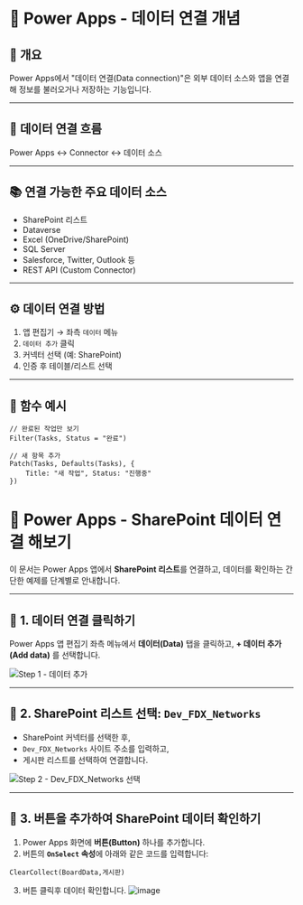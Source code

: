# 🔌 Power Apps - 데이터 연결 개념

## 📌 개요
Power Apps에서 "데이터 연결(Data connection)"은 외부 데이터 소스와 앱을 연결해 정보를 불러오거나 저장하는 기능입니다.

---

## 🔗 데이터 연결 흐름

Power Apps ↔ Connector ↔ 데이터 소스

---

## 📚 연결 가능한 주요 데이터 소스

- SharePoint 리스트
- Dataverse
- Excel (OneDrive/SharePoint)
- SQL Server
- Salesforce, Twitter, Outlook 등
- REST API (Custom Connector)

---

## ⚙️ 데이터 연결 방법

1. 앱 편집기 → 좌측 `데이터` 메뉴
2. `데이터 추가` 클릭
3. 커넥터 선택 (예: SharePoint)
4. 인증 후 테이블/리스트 선택

---

## 🧪 함수 예시

```powerfx
// 완료된 작업만 보기
Filter(Tasks, Status = "완료")

// 새 항목 추가
Patch(Tasks, Defaults(Tasks), {
    Title: "새 작업", Status: "진행중"
})
```

# 🧩 Power Apps - SharePoint 데이터 연결 해보기

이 문서는 Power Apps 앱에서 **SharePoint 리스트**를 연결하고, 데이터를 확인하는 간단한 예제를 단계별로 안내합니다.

---

## 🔹 1. 데이터 연결 클릭하기

Power Apps 앱 편집기 좌측 메뉴에서 **데이터(Data)** 탭을 클릭하고, **+ 데이터 추가(Add data)** 를 선택합니다.

![Step 1 - 데이터 추가](https://github.com/user-attachments/assets/c5ca0a82-c22d-4e0a-a159-529a7807d37b)

---

## 🔹 2. SharePoint 리스트 선택: `Dev_FDX_Networks`

- SharePoint 커넥터를 선택한 후,
- `Dev_FDX_Networks` 사이트 주소를 입력하고,
- 게시판 리스트를 선택하여 연결합니다.

![Step 2 - Dev_FDX_Networks 선택](https://github.com/user-attachments/assets/1df8c3f0-19a3-432e-910f-fc7d74a316ee)

---

## 🔹 3. 버튼을 추가하여 SharePoint 데이터 확인하기

1. Power Apps 화면에 **버튼(Button)** 하나를 추가합니다.
2. 버튼의 **`OnSelect` 속성**에 아래와 같은 코드를 입력합니다:

```powerfx
ClearCollect(BoardData,게시판)
```
3. 버튼 클릭후 데이터 확인합니다.
   ![image](https://github.com/user-attachments/assets/e6feea30-e0a8-465e-b843-d0607352e01a)


